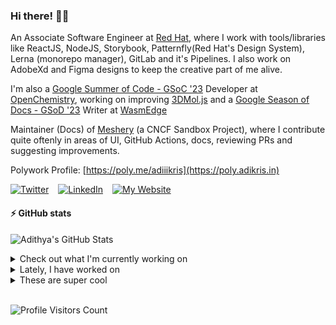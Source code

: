 ### Hi there! 👋🏻
  
An Associate Software Engineer at [Red Hat](https://www.redhat.com), where I work with tools/libraries like ReactJS, NodeJS, Storybook, Patternfly(Red Hat's Design System), Lerna (monorepo manager), GitLab and it's Pipelines. I also work on AdobeXd and Figma designs to keep the creative part of me alive.

I'm also a [Google Summer of Code - GSoC '23](https://summerofcode.withgoogle.com/) Developer at [OpenChemistry](https://openchemistry.org), working on improving [3DMol.js](https://github.com/3dmol/3Dmol.js) and a [Google Season of Docs - GSoD '23](https://developers.google.com/season-of-docs) Writer at [WasmEdge](https://github.com/WasmEdge)

Maintainer (Docs) of [Meshery](https://github.com/meshery) (a CNCF Sandbox Project), where I contribute quite oftenly in areas of UI, GitHub Actions, docs, reviewing PRs and suggesting improvements.

Polywork Profile: [https://poly.me/adiiikris](https://poly.adikris.in)

[![Twitter](https://img.shields.io/badge/-@adii_kris-%231DA1F2?style=for-the-badge&logo=twitter&logoColor=ffffff)](https:/twitter.adikris.in) &ensp;
[![LinkedIn](https://img.shields.io/badge/-Adithya%20Krishna-%230A67C3?style=for-the-badge&logo=linkedin&logoColor=ffffff)](https://linkedin.adikris.in/) &ensp;
[![My Website](https://img.shields.io/badge/-My%20Website-%230A67C3?style=for-the-badge)](https://adikris.in/)

#### ⚡️ GitHub stats

![Adithya's GitHub Stats](https://github-readme-stats.vercel.app/api?username=adithyaakrishna&show_icons=true&hide_border=true&title_color=fff&icon_color=79ff97&text_color=9f9f9f&bg_color=151515)


<details>
  <summary>Check out what I'm currently working on</summary>
  
  - [WasmEdge/docs](https://github.com/WasmEdge/docs) -  (2 days ago)
  - [3dmol/3Dmol.js](https://github.com/3dmol/3Dmol.js) - WebGL accelerated JavaScript molecular graphics library (3 days ago)
  - [adithyaakrishna/dotfiles](https://github.com/adithyaakrishna/dotfiles) - My Personal Configuration for GH CodeSpaces (3 days ago)
  - [meshery/meshery](https://github.com/meshery/meshery) - Meshery, the cloud native manager (1 week ago)
  - [facebook/docusaurus](https://github.com/facebook/docusaurus) - Easy to maintain open source documentation websites. (1 week ago)
</details>

<details>
  <summary>Lately, I have worked on</summary>
  
  - [[Feat] - Enabled Concurrency for Deploy Workflow](https://github.com/WasmEdge/docs/pull/113) on [WasmEdge/docs](https://github.com/WasmEdge/docs) (1 day ago)
  - [[Chore] - Updated CI and Added Caching Feature](https://github.com/3dmol/3Dmol.js/pull/691) on [3dmol/3Dmol.js](https://github.com/3dmol/3Dmol.js) (1 day ago)
  - [[Chore] - Enabled Concurrency for Deploy Workflow](https://github.com/WasmEdge/docs/pull/111) on [WasmEdge/docs](https://github.com/WasmEdge/docs) (1 day ago)
  - [fix: CI workflows bug and linting](https://github.com/WasmEdge/docs/pull/109) on [WasmEdge/docs](https://github.com/WasmEdge/docs) (2 days ago)
  - [[Docs] Remove Unnecessary Docs and Reorganised Others](https://github.com/WasmEdge/WasmEdge/pull/2593) on [WasmEdge/WasmEdge](https://github.com/WasmEdge/WasmEdge) (3 days ago)
</details>

<details>
  <summary>These are super cool</summary>
  
  - [STEllAR-GROUP/hpx](https://github.com/STEllAR-GROUP/hpx) - The C&#43;&#43; Standard Library for Parallelism and Concurrency (1 day ago)
  - [Skyscanner/backpack](https://github.com/Skyscanner/backpack) - Backpack Design System (1 day ago)
  - [amplication/amplication](https://github.com/amplication/amplication) - 🔥🔥🔥 Open-source backend development platform. Build production-ready services without wasting time on repetitive coding. (2 days ago)
  - [immutable-js/immutable-js](https://github.com/immutable-js/immutable-js) - Immutable persistent data collections for Javascript which increase efficiency and simplicity. (3 days ago)
  - [NASA-AMMOS/aerie-ui](https://github.com/NASA-AMMOS/aerie-ui) - The client application for Aerie. (3 days ago)
</details>

<br> 

![Profile Visitors Count](https://profile-counter.glitch.me/adithyaakrishna/count.svg)
